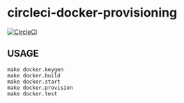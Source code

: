 # circleci-docker-provisioning

[![CircleCI](https://circleci.com/gh/okamuuu/circleci-docker-provisioning.svg?style=svg)](https://circleci.com/gh/okamuuu/circleci-docker-provisioning)

## USAGE

```
make docker.keygen
make docker.build
make docker.start
make docker.provision
make docker.test
```
